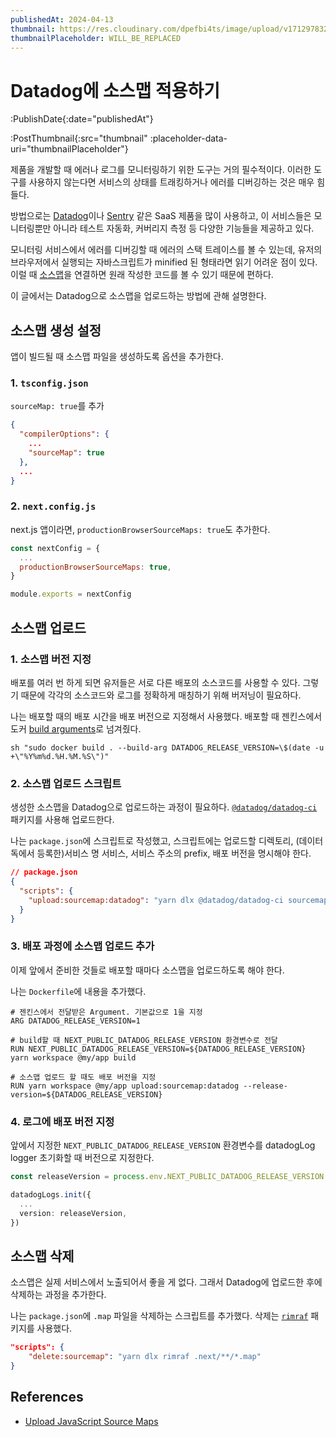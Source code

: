 ```yaml
---
publishedAt: 2024-04-13
thumbnail: https://res.cloudinary.com/dpefbi4ts/image/upload/v1712978326/thumb/045-thumb.png
thumbnailPlaceholder: WILL_BE_REPLACED
---
```


# Datadog에 소스맵 적용하기

:PublishDate{:date="publishedAt"}

:PostThumbnail{:src="thumbnail" :placeholder-data-uri="thumbnailPlaceholder"}

제품을 개발할 때 에러나 로그를 모니터링하기 위한 도구는 거의 필수적이다. 이러한 도구를 사용하지 않는다면 서비스의 상태를 트래킹하거나 에러를 디버깅하는 것은 매우 힘들다.

방법으로는 [Datadog](https://www.datadoghq.com/ko/dg/monitor/personalized-demo-request)이나 [Sentry](https://sentry.io/welcome) 같은 SaaS 제품을 많이 사용하고,
이 서비스들은 모니터링뿐만 아니라 테스트 자동화, 커버리지 측정 등 다양한 기능들을 제공하고 있다.

모니터링 서비스에서 에러를 디버깅할 때 에러의 스택 트레이스를 볼 수 있는데, 유저의 브라우저에서 실행되는 자바스크립트가 minified 된 형태라면 읽기 어려운 점이 있다.
이럴 때 [소스맵](https://web.dev/articles/source-maps)을 연결하면 원래 작성한 코드를 볼 수 있기 때문에 편하다.

이 글에서는 Datadog으로 소스맵을 업로드하는 방법에 관해 설명한다.

## 소스맵 생성 설정

앱이 빌드될 때 소스맵 파일을 생성하도록 옵션을 추가한다.

### 1. `tsconfig.json`

`sourceMap: true`를 추가

```json
{
  "compilerOptions": {
    ...
    "sourceMap": true
  },
  ...
}
```

### 2. `next.config.js`

next.js 앱이라면, `productionBrowserSourceMaps: true`도 추가한다.

```js
const nextConfig = {
  ...
  productionBrowserSourceMaps: true,
}

module.exports = nextConfig
```

## 소스맵 업로드

### 1. 소스맵 버전 지정

배포를 여러 번 하게 되면 유저들은 서로 다른 배포의 소스코드를 사용할 수 있다. 그렇기 때문에 각각의 소스코드와 로그를 정확하게 매칭하기 위해 버저닝이 필요하다.

나는 배포할 때의 배포 시간을 배포 버전으로 지정해서 사용했다. 배포할 때 젠킨스에서 도커 [build arguments](https://docs.docker.com/build/guide/build-args/)로 넘겨줬다.

```shell
sh "sudo docker build . --build-arg DATADOG_RELEASE_VERSION=\$(date -u +\"%Y%m%d.%H.%M.%S\")"
```

### 2. 소스맵 업로드 스크립트

생성한 소스맵을 Datadog으로 업로드하는 과정이 필요하다. [`@datadog/datadog-ci`](https://www.npmjs.com/package/@datadog/datadog-ci) 패키지를 사용해 업로드한다.

나는 `package.json`에 스크립트로 작성했고, 스크립트에는 업로드할 디렉토리, (데이터독에서 등록한)서비스 명 서비스, 서비스 주소의 prefix, 배포 버전을 명시해야 한다.

```json
// package.json
{
  "scripts": {
    "upload:sourcemap:datadog": "yarn dlx @datadog/datadog-ci sourcemaps upload .next/static --service=my-service --minified-path-prefix=https://example.com/_next/static"
  }
}
```

### 3. 배포 과정에 소스맵 업로드 추가

이제 앞에서 준비한 것들로 배포할 때마다 소스맵을 업로드하도록 해야 한다.

나는 `Dockerfile`에 내용을 추가했다.

```docker
# 젠킨스에서 전달받은 Argument. 기본값으로 1을 지정
ARG DATADOG_RELEASE_VERSION=1

# build할 때 NEXT_PUBLIC_DATADOG_RELEASE_VERSION 환경변수로 전달
RUN NEXT_PUBLIC_DATADOG_RELEASE_VERSION=${DATADOG_RELEASE_VERSION} yarn workspace @my/app build

# 소스맵 업로드 할 때도 배포 버전을 지정
RUN yarn workspace @my/app upload:sourcemap:datadog --release-version=${DATADOG_RELEASE_VERSION}
```

### 4. 로그에 배포 버전 지정

앞에서 지정한 `NEXT_PUBLIC_DATADOG_RELEASE_VERSION` 환경변수를 datadogLog logger 초기화할 때 버전으로 지정한다.

```ts
const releaseVersion = process.env.NEXT_PUBLIC_DATADOG_RELEASE_VERSION

datadogLogs.init({
  ...
  version: releaseVersion,
})
```

## 소스맵 삭제

소스맵은 실제 서비스에서 노출되어서 좋을 게 없다. 그래서 Datadog에 업로드한 후에 삭제하는 과정을 추가한다.

나는 `package.json`에 `.map` 파일을 삭제하는 스크립트를 추가했다. 삭제는 [`rimraf`](https://www.npmjs.com/package/rimraf) 패키지를 사용했다.

```json
"scripts": {
	"delete:sourcemap": "yarn dlx rimraf .next/**/*.map"
}
```

## References

- [Upload JavaScript Source Maps](https://docs.datadoghq.com/ko/real_user_monitoring/guide/upload-javascript-source-maps/?tab=webpackjs)
